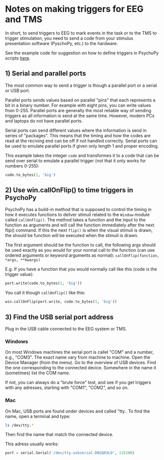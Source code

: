 # Notes on making triggers for EEG and TMS
In short, to send triggers to EEG to mark events in the task or to the TMS to trigger stimulation, you need to send a code from your stimulus presentation software (PyschoPy, etc.) to the hardware.

See the example code for suggestion on how to define triggers in PsychoPy scripts [here](https://github.com/CoInAct-group/Experimental_Methods/blob/main/EEG/eeg_trigger_tutorial.py).

## 1) Serial and parallel ports
The most common way to send a trigger is though a parallel port or a serial or USB port. 

Parallel ports sends values based on parallel "pins" that each represents a bit in a binary number. For example with eight pins, you can write values from 0-255. Parallel ports are generally the most reliable way of sending triggers as all information is send at the same time. However, modern PCs and laptops do not have parallel ports.

Serial ports can send different values where the information is send in series of "packages". This means that the timing and how the codes are read at the reciving end can be off if not handled correctly. Serial ports can be used to emulate parallel ports if given only length 1 and proper encoding.

This example takes the integer `code` and transformes it to a code that can be send over serial to emulate a parallel trigger (not that it only works for numbers 0-255):

````python
code.to_bytes(1, 'big')
````

## 2) Use win.callOnFlip() to time triggers in PsychoPy
PsychoPy has a build-in method that is supposed to control the timing in how it executes functions to deliver stimuli related to the ``Window`` module called `callOnFlip()`. The method takes a function and the input to the function as arguments and will call the function immediately after the next flip() command. If this the next `flip()` is when the visual stimuli is drawn, the should be function will be executed when the stimuli is drawn.

The first argument should be the function to call, the following args should be used exactly as you would for your normal call to the function (can use ordered arguments or keyword arguments as normal):  ``callOnFlip(function, *args, **kwargs)``

E.g. If you have a function that you would normally call like this (code is the trigger value):

````python
port.write(code.to_bytes(1, 'big'))
````
You call it though ``callOnFlip()`` like this:

```python
win.callOnFlip(port.write, code.to_bytes(1, 'big')) 
```

## 3) Find the USB serial port address
Plug in the USB cable connected to the EEG system or TMS.

### Windows
On most Windows machines the serial port is callel "COM" and a number, e.g., "COM3". The exact name vary from machine to machine. Open the Device Manager (from the menu). Go to the overview of USB devices. Find the one corresponding to the connected device. Somewhere in the name it (sometimes) list the COM name.

If not, you can always do a "brute force" test, and see if you get triggers with any adresses, starting with "COM1", "COM2", and so on.

### Mac
On Mac, USB ports are found under devices and called "tty.<something>. To find the name, open a terminal and type:
```bash
ls /dev/tty.*
```
Then find the name that match the connected device.

This adress usually works: 

````python
port = serial.Serial('/dev/tty.usbserial-DN2Q03LO', 115200)
````